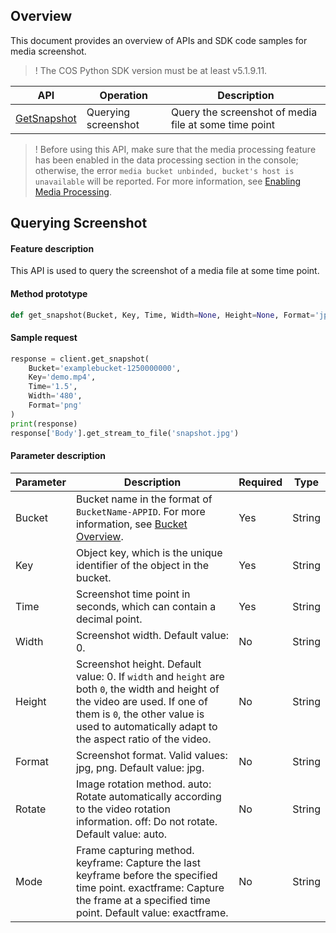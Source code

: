 ## Overview

This document provides an overview of APIs and SDK code samples for media screenshot.

>! The COS Python SDK version must be at least v5.1.9.11.

| API | Operation |  Description |
| ------------------------------------------------------------ | --------------------------|---------------------------- |
|   [GetSnapshot](https://intl.cloud.tencent.com/document/product/436/46912)     |  Querying screenshot	 |   Query the screenshot of media file at some time point     |

>! Before using this API, make sure that the media processing feature has been enabled in the data processing section in the console; otherwise, the error `media bucket unbinded, bucket's host is unavailable` will be reported. For more information, see [Enabling Media Processing](https://intl.cloud.tencent.com/document/product/436/46275).

## Querying Screenshot

#### Feature description

This API is used to query the screenshot of a media file at some time point.

#### Method prototype

```py
def get_snapshot(Bucket, Key, Time, Width=None, Height=None, Format='jpg', Rotate='auto', Mode='exactframe', **kwargs)
```

#### Sample request
```py
response = client.get_snapshot(
    Bucket='examplebucket-1250000000',
    Key='demo.mp4',
    Time='1.5',
    Width='480',
    Format='png'
)
print(response)
response['Body'].get_stream_to_file('snapshot.jpg')
```

#### Parameter description


| Parameter | Description | Required | Type |
| ------- | ----------------------------------------------------------- | ------- | ----- |
| Bucket        | Bucket name in the format of `BucketName-APPID`. For more information, see [Bucket Overview](https://intl.cloud.tencent.com/document/product/436/13312). | Yes | String     |
| Key     | Object key, which is the unique identifier of the object in the bucket. | Yes       | String   |
| Time   | Screenshot time point in seconds, which can contain a decimal point.       | Yes       | String  |
| Width | Screenshot width. Default value: 0.         | No       | String    |
| Height | Screenshot height. Default value: 0. If `width` and `height` are both `0`, the width and height of the video are used. If one of them is `0`, the other value is used to automatically adapt to the aspect ratio of the video. | No       | String    |
| Format | Screenshot format. Valid values: jpg, png. Default value: jpg. | No | String |
| Rotate | Image rotation method. auto: Rotate automatically according to the video rotation information. off: Do not rotate. Default value: auto. | No | String |
| Mode | Frame capturing method. keyframe: Capture the last keyframe before the specified time point. exactframe: Capture the frame at a specified time point. Default value: exactframe. | No | String |
